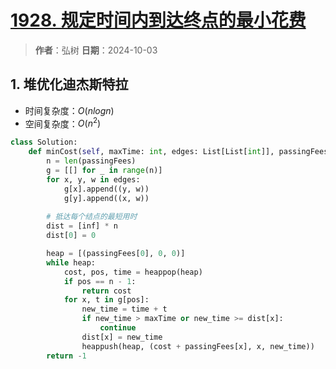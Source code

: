 # [1928. 规定时间内到达终点的最小花费](https://leetcode.cn/problems/minimum-cost-to-reach-destination-in-time/description/)

> **作者**：弘树
> **日期**：2024-10-03

## 1. 堆优化迪杰斯特拉

- 时间复杂度：$O(nlogn)$
- 空间复杂度：$O(n^2)$

```python
class Solution:
    def minCost(self, maxTime: int, edges: List[List[int]], passingFees: List[int]) -> int:
        n = len(passingFees)
        g = [[] for _ in range(n)]
        for x, y, w in edges:
            g[x].append((y, w))
            g[y].append((x, w))
        
        # 抵达每个结点的最短用时
        dist = [inf] * n
        dist[0] = 0

        heap = [(passingFees[0], 0, 0)]
        while heap:
            cost, pos, time = heappop(heap)
            if pos == n - 1:
                return cost
            for x, t in g[pos]:
                new_time = time + t
                if new_time > maxTime or new_time >= dist[x]:
                    continue
                dist[x] = new_time
                heappush(heap, (cost + passingFees[x], x, new_time))
        return -1
```